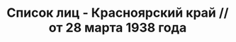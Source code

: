 ---
title: Список лиц - Красноярский край // от 28 марта 1938 года
description: РГАСПИ, ф.17, оп.171, дело 415, лист 255
images:
- /disk/pictures/v07/17-171-415-255.jpg
- /disk/pictures/v07/17-171-415-256.jpg
- /disk/pictures/v07/17-171-415-257.jpg
- /disk/pictures/v07/17-171-415-258.jpg
- /disk/pictures/v07/17-171-415-259.jpg
- /disk/pictures/v07/17-171-415-260.jpg
---